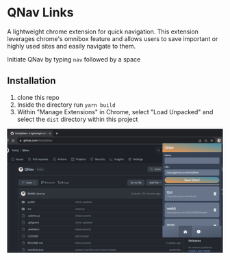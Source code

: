 # QNav Links
A lightweight chrome extension for quick navigation. This extension leverages chrome's omnibox feature and allows users to save important or highly used sites and easily navigate to them.

Initiate QNav by typing `nav` followed by a space

## Installation

1. clone this repo
2. Inside the directory run `yarn build`
3. Within "Manage Extensions" in Chrome, select "Load Unpacked" and select the `dist` directory within this project


![QNav](screenshot2.png "QNav")